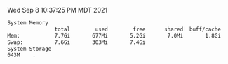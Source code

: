 Wed Sep  8 10:37:25 PM MDT 2021
```bash
System Memory
               total        used        free      shared  buff/cache   available
Mem:           7.7Gi       677Mi       5.2Gi       7.0Mi       1.8Gi       6.7Gi
Swap:          7.6Gi       303Mi       7.4Gi
System Storage
643M	.
```
```bash
